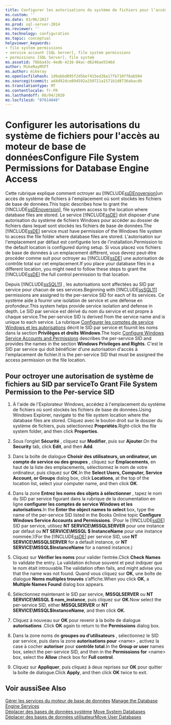 ```yaml
---
title: Configurer les autorisations du système de fichiers pour l’accès au moteur de base de données | Microsoft Docs
ms.custom: ''
ms.date: 03/06/2017
ms.prod: sql-server-2014
ms.reviewer: ''
ms.technology: configuration
ms.topic: conceptual
helpviewer_keywords:
- file system permissions
- service account [SQL Server], file system permissions
- permissions [SQL Server], file system
ms.assetid: 78bba43c-4edb-4216-84ac-d6246ae5546d
author: MikeRayMSFT
ms.author: mikeray
ms.openlocfilehash: 1d9abbd095f2d5be7415ed28a17fb710ff8ab504
ms.sourcegitcommit: ad4d92dce894592a259721a1571b1d8736abacdb
ms.translationtype: MT
ms.contentlocale: fr-FR
ms.lasthandoff: 08/04/2020
ms.locfileid: "87614848"
---
```

# <a name="configure-file-system-permissions-for-database-engine-access"></a><span data-ttu-id="1ff88-102">Configurer les autorisations du système de fichiers pour l'accès au moteur de base de données</span><span class="sxs-lookup"><span data-stu-id="1ff88-102">Configure File System Permissions for Database Engine Access</span></span>
  <span data-ttu-id="1ff88-103">Cette rubrique explique comment octroyer au [!INCLUDE[ssDEnoversion](../../includes/ssdenoversion-md.md)]un accès de système de fichiers à l'emplacement où sont stockés les fichiers de base de données.</span><span class="sxs-lookup"><span data-stu-id="1ff88-103">This topic describes how to grant the [!INCLUDE[ssDEnoversion](../../includes/ssdenoversion-md.md)], file system access to the location where database files are stored.</span></span> <span data-ttu-id="1ff88-104">Le service [!INCLUDE[ssDE](../../includes/ssde-md.md)] doit disposer d'une autorisation du système de fichiers Windows pour accéder au dossier de fichiers dans lequel sont stockés les fichiers de base de données.</span><span class="sxs-lookup"><span data-stu-id="1ff88-104">The [!INCLUDE[ssDE](../../includes/ssde-md.md)] service must have permission of the Windows file system to access the file folder where database files are stored.</span></span> <span data-ttu-id="1ff88-105">L'autorisation sur l'emplacement par défaut est configurée lors de l'installation.</span><span class="sxs-lookup"><span data-stu-id="1ff88-105">Permission to the default location is configured during setup.</span></span> <span data-ttu-id="1ff88-106">Si vous placez vos fichiers de base de données à un emplacement différent, vous devrez peut-être procéder comme suit pour octroyer au [!INCLUDE[ssDE](../../includes/ssde-md.md)] une autorisation de contrôle total sur cet emplacement.</span><span class="sxs-lookup"><span data-stu-id="1ff88-106">If you place your database files in a different location, you might need to follow these steps to grant the [!INCLUDE[ssDE](../../includes/ssde-md.md)] the full control permission to that location.</span></span>  
  
 <span data-ttu-id="1ff88-107">Depuis [!INCLUDE[ssSQL11](../../includes/sssql11-md.md)] , les autorisations sont affectées au SID par service pour chacun de ses services.</span><span class="sxs-lookup"><span data-stu-id="1ff88-107">Beginning with [!INCLUDE[ssSQL11](../../includes/sssql11-md.md)] permissions are assigned to the per-service SID for each of its services.</span></span> <span data-ttu-id="1ff88-108">Ce système aide à fournir une isolation de service et une défense en profondeur.</span><span class="sxs-lookup"><span data-stu-id="1ff88-108">This system helps provide service isolation and defense in depth.</span></span> <span data-ttu-id="1ff88-109">Le SID par service est dérivé du nom du service et est propre à chaque service.</span><span class="sxs-lookup"><span data-stu-id="1ff88-109">The per-service SID is derived from the service name and is unique to each service.</span></span> <span data-ttu-id="1ff88-110">La rubrique [Configurer les comptes de service Windows et les autorisations](configure-windows-service-accounts-and-permissions.md) décrit le SID par service et fournit les noms dans la section **Privilèges et droits Windows**.</span><span class="sxs-lookup"><span data-stu-id="1ff88-110">The topic [Configure Windows Service Accounts and Permissions](configure-windows-service-accounts-and-permissions.md) describes the per-service SID and provides the names in the section **Windows Privileges and Rights**.</span></span> <span data-ttu-id="1ff88-111">C'est le SID par service qui doit bénéficier d'une autorisation d'accès à l'emplacement de fichier.</span><span class="sxs-lookup"><span data-stu-id="1ff88-111">It is the per-service SID that must be assigned the access permission on the file location.</span></span>  
  
## <a name="to-grant-file-system-permission-to-the-per-service-sid"></a><span data-ttu-id="1ff88-112">Pour octroyer une autorisation de système de fichiers au SID par service</span><span class="sxs-lookup"><span data-stu-id="1ff88-112">To Grant File System Permission to the Per-service SID</span></span>  
  
1.  <span data-ttu-id="1ff88-113">À l'aide de l'Explorateur Windows, accédez à l'emplacement du système de fichiers où sont stockés les fichiers de base de données.</span><span class="sxs-lookup"><span data-stu-id="1ff88-113">Using Windows Explorer, navigate to the file system location where the database files are stored.</span></span> <span data-ttu-id="1ff88-114">Cliquez avec le bouton droit sur le dossier du système de fichiers, puis sélectionnez **Propriétés**.</span><span class="sxs-lookup"><span data-stu-id="1ff88-114">Right-click the file system folder, and then click **Properties**.</span></span>  
  
2.  <span data-ttu-id="1ff88-115">Sous l’onglet **Sécurité** , cliquez sur **Modifier**, puis sur **Ajouter**.</span><span class="sxs-lookup"><span data-stu-id="1ff88-115">On the **Security** tab, click **Edit**, and then **Add**.</span></span>  
  
3.  <span data-ttu-id="1ff88-116">Dans la boîte de dialogue **Choisir des utilisateurs, un ordinateur, un compte de service ou des groupes** , cliquez sur **Emplacements**, en haut de la liste des emplacements, sélectionnez le nom de votre ordinateur, puis cliquez sur **OK**.</span><span class="sxs-lookup"><span data-stu-id="1ff88-116">In the **Select Users, Computer, Service Account, or Groups** dialog box, click **Locations**, at the top of the location list, select your computer name, and then click **OK**.</span></span>  
  
4.  <span data-ttu-id="1ff88-117">Dans la zone **Entrez les noms des objets à sélectionner** , tapez le nom du SID par service figurant dans la rubrique de la documentation en ligne **configurer les comptes de service Windows et les autorisations**.</span><span class="sxs-lookup"><span data-stu-id="1ff88-117">In the **Enter the object names to select** box, type the name of the per-service SID listed in the Books Online topic **Configure Windows Service Accounts and Permissions**.</span></span> <span data-ttu-id="1ff88-118">(Pour le [!INCLUDE[ssDE](../../includes/ssde-md.md)] SID par service, utilisez **NT SERVICE\MSSQLSERVER** pour une instance par défaut ou **NT SERVICE\MSSQL $ InstanceName** pour une instance nommée.)</span><span class="sxs-lookup"><span data-stu-id="1ff88-118">(For the [!INCLUDE[ssDE](../../includes/ssde-md.md)] per service SID, use **NT SERVICE\MSSQLSERVER** for a default instance, or **NT SERVICE\MSSQL$InstanceName** for a named instance.)</span></span>  
  
5.  <span data-ttu-id="1ff88-119">Cliquez sur **Vérifier les noms** pour valider l’entrée.</span><span class="sxs-lookup"><span data-stu-id="1ff88-119">Click **Check Names** to validate the entry.</span></span> <span data-ttu-id="1ff88-120">La validation échoue souvent et peut indiquer que le nom était introuvable.</span><span class="sxs-lookup"><span data-stu-id="1ff88-120">The validation often fails, and might advise you that the name was not found.</span></span> <span data-ttu-id="1ff88-121">Quand vous cliquez sur **OK**, une boîte de dialogue **Noms multiples trouvés** s’affiche.</span><span class="sxs-lookup"><span data-stu-id="1ff88-121">When you click **OK**, a **Multiple Names Found** dialog box appears.</span></span>  
  
6.  <span data-ttu-id="1ff88-122">Sélectionnez maintenant le SID par service, **MSSQLSERVER** ou **NT SERVICE\MSSQL $ nom_instance**, puis cliquez sur **OK**.</span><span class="sxs-lookup"><span data-stu-id="1ff88-122">Now select the per-service SID, either **MSSQLSERVER** or **NT SERVICE\MSSQL$InstanceName**, and then click **OK**.</span></span>  
  
7.  <span data-ttu-id="1ff88-123">Cliquez à nouveau sur **OK** pour revenir à la boîte de dialogue **autorisations** .</span><span class="sxs-lookup"><span data-stu-id="1ff88-123">Click **OK** again to return to the **Permissions** dialog box.</span></span>  
  
8.  <span data-ttu-id="1ff88-124">Dans la zone noms de **groupes ou d’utilisateurs** , sélectionnez le SID par service, puis dans la zone **autorisations pour** \<name> , activez la case à cocher **autoriser** pour **contrôle total**.</span><span class="sxs-lookup"><span data-stu-id="1ff88-124">In the **Group or user** names box, select the per-service SID, and then in the **Permissions for** \<name> box, select the **Allow** check box for **Full control**.</span></span>  
  
9. <span data-ttu-id="1ff88-125">Cliquez sur **Appliquer**, puis cliquez à deux reprises sur **OK** pour quitter la boîte de dialogue.</span><span class="sxs-lookup"><span data-stu-id="1ff88-125">Click **Apply**, and then click **OK** twice to exit.</span></span>  
  
## <a name="see-also"></a><span data-ttu-id="1ff88-126">Voir aussi</span><span class="sxs-lookup"><span data-stu-id="1ff88-126">See Also</span></span>  
 <span data-ttu-id="1ff88-127">[Gérer les services du moteur de base de données](manage-the-database-engine-services.md) </span><span class="sxs-lookup"><span data-stu-id="1ff88-127">[Manage the Database Engine Services](manage-the-database-engine-services.md) </span></span>  
 <span data-ttu-id="1ff88-128">[Déplacer des bases de données système](../../relational-databases/databases/system-databases.md) </span><span class="sxs-lookup"><span data-stu-id="1ff88-128">[Move System Databases](../../relational-databases/databases/system-databases.md) </span></span>  
 [<span data-ttu-id="1ff88-129">Déplacer des bases de données utilisateur</span><span class="sxs-lookup"><span data-stu-id="1ff88-129">Move User Databases</span></span>](../../relational-databases/databases/move-user-databases.md)  
  
  
